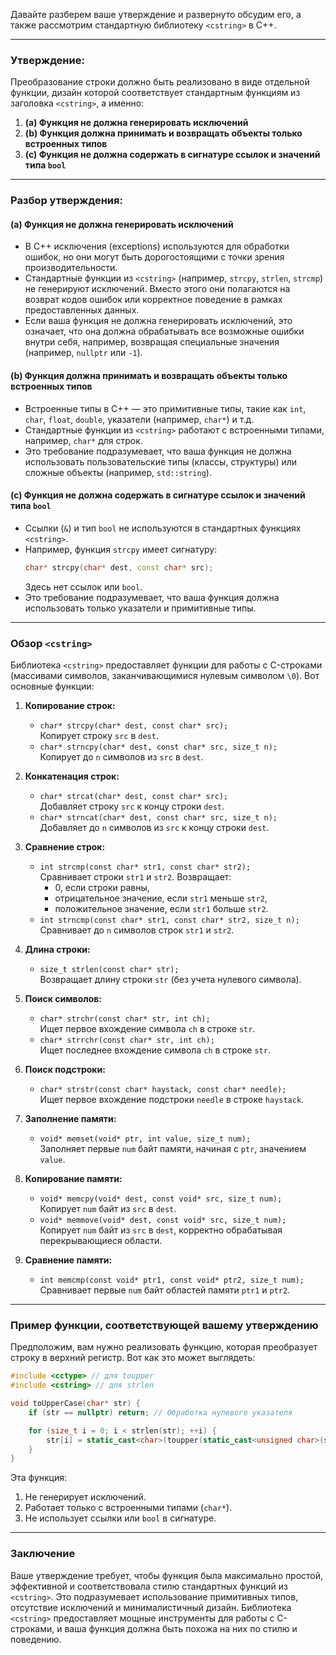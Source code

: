 Давайте разберем ваше утверждение и развернуто обсудим его, а также рассмотрим стандартную библиотеку `<cstring>` в C++.

---

### Утверждение:
Преобразование строки должно быть реализовано в виде отдельной функции, дизайн которой соответствует стандартным функциям из заголовка `<cstring>`, а именно:
1. **(a) Функция не должна генерировать исключений**
2. **(b) Функция должна принимать и возвращать объекты только встроенных типов**
3. **(c) Функция не должна содержать в сигнатуре ссылок и значений типа `bool`**

---

### Разбор утверждения:

#### (a) Функция не должна генерировать исключений
- В C++ исключения (exceptions) используются для обработки ошибок, но они могут быть дорогостоящими с точки зрения производительности.
- Стандартные функции из `<cstring>` (например, `strcpy`, `strlen`, `strcmp`) не генерируют исключений. Вместо этого они полагаются на возврат кодов ошибок или корректное поведение в рамках предоставленных данных.
- Если ваша функция не должна генерировать исключений, это означает, что она должна обрабатывать все возможные ошибки внутри себя, например, возвращая специальные значения (например, `nullptr` или `-1`).

#### (b) Функция должна принимать и возвращать объекты только встроенных типов
- Встроенные типы в C++ — это примитивные типы, такие как `int`, `char`, `float`, `double`, указатели (например, `char*`) и т.д.
- Стандартные функции из `<cstring>` работают с встроенными типами, например, `char*` для строк.
- Это требование подразумевает, что ваша функция не должна использовать пользовательские типы (классы, структуры) или сложные объекты (например, `std::string`).

#### (c) Функция не должна содержать в сигнатуре ссылок и значений типа `bool`
- Ссылки (`&`) и тип `bool` не используются в стандартных функциях `<cstring>`.
- Например, функция `strcpy` имеет сигнатуру:
  ```cpp
  char* strcpy(char* dest, const char* src);
  ```
  Здесь нет ссылок или `bool`.
- Это требование подразумевает, что ваша функция должна использовать только указатели и примитивные типы.

---

### Обзор `<cstring>`

Библиотека `<cstring>` предоставляет функции для работы с C-строками (массивами символов, заканчивающимися нулевым символом `\0`). Вот основные функции:

1. **Копирование строк:**
   - `char* strcpy(char* dest, const char* src);`  
     Копирует строку `src` в `dest`.
   - `char* strncpy(char* dest, const char* src, size_t n);`  
     Копирует до `n` символов из `src` в `dest`.

2. **Конкатенация строк:**
   - `char* strcat(char* dest, const char* src);`  
     Добавляет строку `src` к концу строки `dest`.
   - `char* strncat(char* dest, const char* src, size_t n);`  
     Добавляет до `n` символов из `src` к концу строки `dest`.

3. **Сравнение строк:**
   - `int strcmp(const char* str1, const char* str2);`  
     Сравнивает строки `str1` и `str2`. Возвращает:
       - 0, если строки равны,
       - отрицательное значение, если `str1` меньше `str2`,
       - положительное значение, если `str1` больше `str2`.
   - `int strncmp(const char* str1, const char* str2, size_t n);`  
     Сравнивает до `n` символов строк `str1` и `str2`.

4. **Длина строки:**
   - `size_t strlen(const char* str);`  
     Возвращает длину строки `str` (без учета нулевого символа).

5. **Поиск символов:**
   - `char* strchr(const char* str, int ch);`  
     Ищет первое вхождение символа `ch` в строке `str`.
   - `char* strrchr(const char* str, int ch);`  
     Ищет последнее вхождение символа `ch` в строке `str`.

6. **Поиск подстроки:**
   - `char* strstr(const char* haystack, const char* needle);`  
     Ищет первое вхождение подстроки `needle` в строке `haystack`.

7. **Заполнение памяти:**
   - `void* memset(void* ptr, int value, size_t num);`  
     Заполняет первые `num` байт памяти, начиная с `ptr`, значением `value`.

8. **Копирование памяти:**
   - `void* memcpy(void* dest, const void* src, size_t num);`  
     Копирует `num` байт из `src` в `dest`.
   - `void* memmove(void* dest, const void* src, size_t num);`  
     Копирует `num` байт из `src` в `dest`, корректно обрабатывая перекрывающиеся области.

9. **Сравнение памяти:**
   - `int memcmp(const void* ptr1, const void* ptr2, size_t num);`  
     Сравнивает первые `num` байт областей памяти `ptr1` и `ptr2`.

---

### Пример функции, соответствующей вашему утверждению

Предположим, вам нужно реализовать функцию, которая преобразует строку в верхний регистр. Вот как это может выглядеть:

```cpp
#include <cctype> // для toupper
#include <cstring> // для strlen

void toUpperCase(char* str) {
    if (str == nullptr) return; // Обработка нулевого указателя

    for (size_t i = 0; i < strlen(str); ++i) {
        str[i] = static_cast<char>(toupper(static_cast<unsigned char>(str[i])));
    }
}
```

Эта функция:
1. Не генерирует исключений.
2. Работает только с встроенными типами (`char*`).
3. Не использует ссылки или `bool` в сигнатуре.

---

### Заключение

Ваше утверждение требует, чтобы функция была максимально простой, эффективной и соответствовала стилю стандартных функций из `<cstring>`. Это подразумевает использование примитивных типов, отсутствие исключений и минималистичный дизайн. Библиотека `<cstring>` предоставляет мощные инструменты для работы с C-строками, и ваша функция должна быть похожа на них по стилю и поведению.
